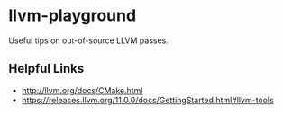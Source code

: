 # llvm-playground

Useful tips on out-of-source LLVM passes.


## Helpful Links

* http://llvm.org/docs/CMake.html
* https://releases.llvm.org/11.0.0/docs/GettingStarted.html#llvm-tools
